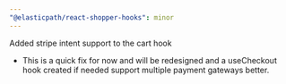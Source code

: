 ```yaml
---
"@elasticpath/react-shopper-hooks": minor
---
```


Added stripe intent support to the cart hook

- This is a quick fix for now and will be redesigned and a useCheckout hook created if needed support multiple payment gateways better.
